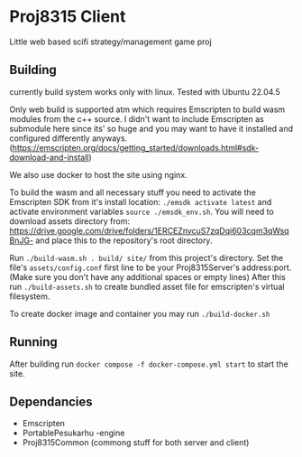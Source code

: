 # Proj8315 Client
Little web based scifi strategy/management game proj

## Building
currently build system works only with linux. Tested with Ubuntu 22.04.5

Only web build is supported atm which requires Emscripten to build wasm modules from the c++ source.
I didn't want to include Emscripten as submodule here since its' so huge and you may want to have it
installed and configured differently anyways.
(https://emscripten.org/docs/getting_started/downloads.html#sdk-download-and-install)

We also use docker to host the site using nginx.

To build the wasm and all necessary stuff you need to activate the Emscripten SDK from it's install location:
`./emsdk activate latest` and activate environment variables `source ./emsdk_env.sh`.
You will need to download assets directory from: https://drive.google.com/drive/folders/1ERCEZnycuS7zqDqi603cqm3qWsqBnJG-
and place this to the repository's root directory.

Run `./build-wasm.sh . build/ site/` from this project's directory.
Set the file's `assets/config.conf` first line to be your Proj8315Server's address:port.
(Make sure you don't have any additional spaces or empty lines)
After this run `./build-assets.sh` to create bundled asset file for emscripten's virtual filesystem.

To create docker image and container you may run `./build-docker.sh`

## Running
After building run `docker compose -f docker-compose.yml start` to start the site.

## Dependancies
* Emscripten
* PortablePesukarhu -engine
* Proj8315Common (commong stuff for both server and client)
